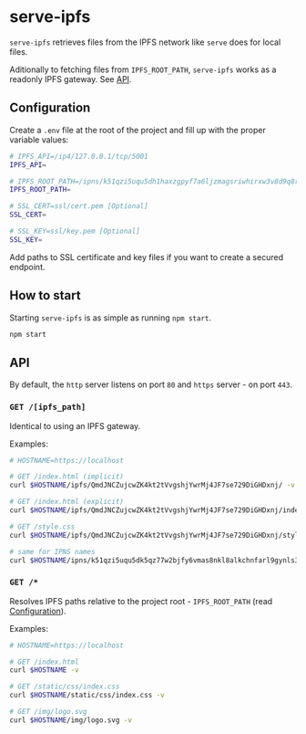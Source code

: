 # serve-ipfs

`serve-ipfs` retrieves files from the IPFS network like `serve` does for local files.

Aditionally to fetching files from `IPFS_ROOT_PATH`, `serve-ipfs` works as a readonly IPFS gateway. See [API](#api).

## Configuration

Create a `.env` file at the root of the project and fill up with the proper variable values:

```bash
# IPFS_API=/ip4/127.0.0.1/tcp/5001
IPFS_API=

# IPFS_ROOT_PATH=/ipns/k51qzi5uqu5dh1haxzgpyf7a6ljzmagsriwhirxw3v8d9q8reh8bh7zr7c4wju
IPFS_ROOT_PATH=

# SSL_CERT=ssl/cert.pem [Optional]
SSL_CERT=

# SSL_KEY=ssl/key.pem [Optional]
SSL_KEY=
```

Add paths to SSL certificate and key files if you want to create a secured endpoint.

## How to start

Starting `serve-ipfs` is as simple as running `npm start`.

```bash
npm start
```

## API

By default, the `http` server listens on port `80` and `https` server - on port `443`.

### `GET /[ipfs_path]`

Identical to using an IPFS gateway.

Examples:

```zsh
# HOSTNAME=https://localhost

# GET /index.html (implicit)
curl $HOSTNAME/ipfs/QmdJNCZujcwZK4kt2tVvgshjYwrMj4JF7se729DiGHDxnj/ -v

# GET /index.html (explicit)
curl $HOSTNAME/ipfs/QmdJNCZujcwZK4kt2tVvgshjYwrMj4JF7se729DiGHDxnj/index.html -v

# GET /style.css
curl $HOSTNAME/ipfs/QmdJNCZujcwZK4kt2tVvgshjYwrMj4JF7se729DiGHDxnj/style.css -v

# same for IPNS names
curl $HOSTNAME/ipns/k51qzi5uqu5dk5qz77w2bjfy6vmas8nkl8alkchnfarl9gynls3aiog3n5c1u6/ -v
```

### `GET /*`

Resolves IPFS paths relative to the project root - `IPFS_ROOT_PATH` (read [Configuration](#configuration)).

Examples:

```zsh
# HOSTNAME=https://localhost

# GET /index.html
curl $HOSTNAME -v

# GET /static/css/index.css
curl $HOSTNAME/static/css/index.css -v

# GET /img/logo.svg
curl $HOSTNAME/img/logo.svg -v
```

